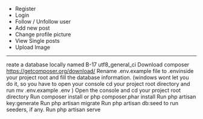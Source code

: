
- Register
- Login
- Follow / Unfollow user
- Add new post
- Change profile picture
- View Single posts
- Upload Image
_______________________________
reate a database locally named B-17 utf8_general_ci
Download composer https://getcomposer.org/download/
Rename .env.example file to .envinside your project root and fill the database information. (windows wont let you do it, so you have to open your console cd your project root directory and run mv .env.example .env )
Open the console and cd your project root directory
Run composer install or php composer.phar install
Run php artisan key:generate
Run php artisan migrate
Run php artisan db:seed to run seeders, if any.
Run php artisan serve


